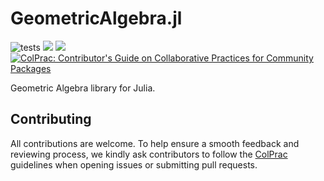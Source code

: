 # GeometricAlgebra.jl

![tests](https://github.com/JuliaGeometricAlgebra/GeometricAlgebra.jl/workflows/Run%20tests/badge.svg)
[![](https://img.shields.io/badge/docs-stable-blue.svg)](https://juliageometricalgebra.github.io/GeometricAlgebra.jl/stable)
[![](https://img.shields.io/badge/docs-dev-blue.svg)](https://juliageometricalgebra.github.io/GeometricAlgebra.jl/dev)
[![ColPrac: Contributor's Guide on Collaborative Practices for Community Packages](https://img.shields.io/badge/ColPrac-Contributor's%20Guide-blueviolet)](https://github.com/SciML/ColPrac)

Geometric Algebra library for Julia.

## Contributing

All contributions are welcome. To help ensure a smooth feedback and reviewing process, we kindly ask contributors to follow the [ColPrac](https://github.com/SciML/ColPrac) guidelines when opening issues or submitting pull requests.
